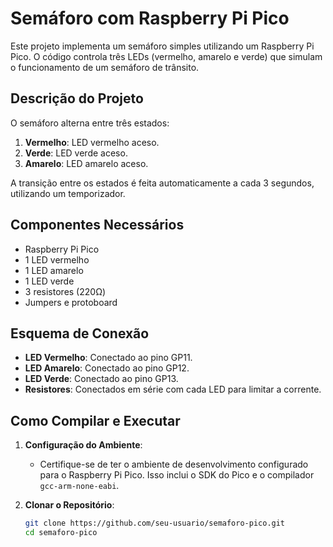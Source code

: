 # Semáforo com Raspberry Pi Pico

Este projeto implementa um semáforo simples utilizando um Raspberry Pi Pico. O código controla três LEDs (vermelho, amarelo e verde) que simulam o funcionamento de um semáforo de trânsito.

## Descrição do Projeto

O semáforo alterna entre três estados:
1. **Vermelho**: LED vermelho aceso.
2. **Verde**: LED verde aceso.
3. **Amarelo**: LED amarelo aceso.

A transição entre os estados é feita automaticamente a cada 3 segundos, utilizando um temporizador.

## Componentes Necessários

- Raspberry Pi Pico
- 1 LED vermelho
- 1 LED amarelo
- 1 LED verde
- 3 resistores (220Ω)
- Jumpers e protoboard

## Esquema de Conexão

- **LED Vermelho**: Conectado ao pino GP11.
- **LED Amarelo**: Conectado ao pino GP12.
- **LED Verde**: Conectado ao pino GP13.
- **Resistores**: Conectados em série com cada LED para limitar a corrente.

## Como Compilar e Executar

1. **Configuração do Ambiente**:
   - Certifique-se de ter o ambiente de desenvolvimento configurado para o Raspberry Pi Pico. Isso inclui o SDK do Pico e o compilador `gcc-arm-none-eabi`.

2. **Clonar o Repositório**:
   ```bash
   git clone https://github.com/seu-usuario/semaforo-pico.git
   cd semaforo-pico